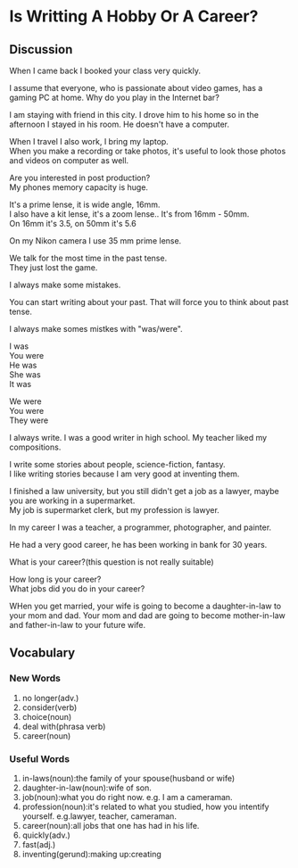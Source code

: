 # Is Writting A Hobby Or A Career?
## Discussion
When I came back I booked your class very quickly.  

I assume that everyone, who is passionate about video games, has a gaming PC at home. Why do you play in the Internet bar?  

I am staying with friend in this city. I drove him to his home so in the afternoon I stayed in his room. He doesn't have a computer.    

When I travel I also work, I bring my laptop.  
When you make a recording or take photos, it's useful to look those photos and videos on computer as well.  

Are you interested in post production?  
My phones memory capacity is huge.  

It's a prime lense, it is wide angle, 16mm.   
I also have a kit lense, it's a zoom lense..
It's from 16mm - 50mm.  
On 16mm it's 3.5, on 50mm it's 5.6  

On my Nikon camera I use 35 mm prime lense.  

We talk for the most time in the past tense.  
They just lost the game.  

I always make some mistakes.  

You can start writing about your past. That will force you to think about past tense.  

I always make somes mistkes with "was/were".  

I was  
You were  
He was  
She was  
It was  

We were  
You were  
They were  

I always write. I was a good writer in high school. My teacher liked my compositions.  

I write some stories about people, science-fiction, fantasy.   
I like writing stories because I am very good at inventing them.  

I finished a law university, but you still didn't get a job as a lawyer, maybe you are working in a supermarket.  
My job is supermarket clerk, but my profession is lawyer.  

In my career I was a teacher, a programmer, photographer, and painter.  

He had a very good career, he has been working in bank for 30 years.  

What is your career?(this question is not really suitable)  

How long is your career?  
What jobs did you do in your career?  

WHen you get married, your wife is going to become a daughter-in-law to your mom and dad. Your mom and dad are going to become mother-in-law and father-in-law to your future wife.

## Vocabulary
### New Words
1. no longer(adv.)
1. consider(verb)
1. choice(noun)
1. deal with(phrasa verb)
1. career(noun)

### Useful Words
1. in-laws(noun):the family of your spouse(husband or wife)
1. daughter-in-law(noun):wife of son.
1. job(noun):what you do right now. e.g. I am a cameraman.
1. profession(noun):it's related to what you studied, how you intentify yourself. e.g.lawyer, teacher, cameraman.  
1. career(noun):all jobs that one has had in his life. 
1. quickly(adv.)
1. fast(adj.)
1. inventing(gerund):making up:creating
